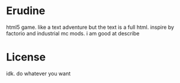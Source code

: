 # Erudine
html5 game. like a text adventure but the text is a full html. inspire by factorio and industrial mc mods. i am good at describe

# License
idk. do whatever you want
